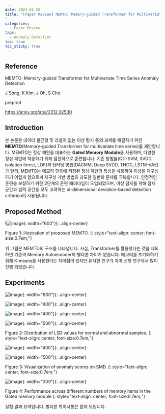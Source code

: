 ```yaml
---
date: 2024-01-25
title: "[Paper Review] MEMTO: Memory-guided Transformer for Multivariate Time Series Anomaly Detection
"
categories: 
  - Paper Review
tags: 
  - Anomaly Detection
toc: true  
toc_sticky: true 
---
```


## Reference

MEMTO: Memory-guided Transformer for Multivariate Time Series Anomaly Detection

J Song, K Kim, J Oh, S Cho

preprint

https://arxiv.org/abs/2312.02530

## Introduction

본 논문은 데이터 불균형 및 라벨이 없는 이상 탐지 등의 과제를 해결하기 위한 **MEMTO**(Memory-guided Transformer for multivariate time series)를 제안합니다. MEMTO는 정상 패턴을 대표하는 **Gated Memory Module**을 사용하며, 다양한 정상 패턴에 적응하기 위해 점진적으로 훈련됩니다. 기존 방법들(OC-SVM, SVDD, isolation forest, LOF)과 딥러닝 방법(DAGMM, Deep SVDD, THOC, LSTM-VAE)과 달리, MEMTO는 메모리 항목에 저장된 정상 패턴의 특성을 사용하여 이상을 재구성하기 어렵게 함으로써 재구성 기반 방법의 과도한 일반화 문제를 극복합니다. 안정적인 훈련을 보장하기 위한 2단계의 훈련 패러다임이 도입되었으며, 이상 탐지를 위해 잠재 공간과 입력 공간을 모두 고려하는 bi-dimensional deviation-based detection criterion이 사용됩니다. 


## Proposed Method

!![image](https://github.com/yunkio/SSL_Tutorial/assets/35906602/9b689061-e1ab-4466-8411-8e7b3eaaa2bb){: width="600"}{: .align-center} 

Figure 1: Illustration of proposed MEMTO.
{: style="text-align: center; font-size:0.7em;"}

위 그림은 MEMTO의 구조를 나타냅니다. 사실, Transformer를 활용했다는 것을 제외하면 기존의 Memory Autoencoder와 별다른 차이가 없습니다. 메모리를 초기화하기 위해 K-means를 사용한다는 차이점이 있지만 유사한 연구가 이미 선행 연구에서 많이 진행 되었습니다.

## Experiments 
![image](https://github.com/yunkio/SSL_Tutorial/assets/35906602/64b0a949-d6b0-487c-ac21-b8b73ccaaf89){: width="600"}{: .align-center} 

![image](https://github.com/yunkio/SSL_Tutorial/assets/35906602/693b6916-650e-43fc-9b7d-c5549c0cdb76){: width="400"}{: .align-center} 

![image](https://github.com/yunkio/SSL_Tutorial/assets/35906602/9ef56c5a-5c5e-4e8d-a8c7-d07ed83de1f6){: width="400"}{: .align-center} 

![image](https://github.com/yunkio/SSL_Tutorial/assets/35906602/68ee2f7e-0dd7-44c3-a479-7ad56dc0fe10){: width="500"}{: .align-center} 

Figure 2: Distribution of LSD values for normal and abnormal samples.
{: style="text-align: center; font-size:0.7em;"}

![image](https://github.com/yunkio/SSL_Tutorial/assets/35906602/0448d759-38ec-47b9-be00-56407055f570){: width="400"}{: .align-center} 

![image](https://github.com/yunkio/SSL_Tutorial/assets/35906602/fa43f4d8-640d-42a5-a4e1-5c2decbdd629){: width="500"}{: .align-center} 

Figure 3: Visualization of anomaly scores on SMD.
{: style="text-align: center; font-size:0.7em;"}

![image](https://github.com/yunkio/SSL_Tutorial/assets/35906602/dcf2cb1d-d1f1-42f1-a6d6-1a1eb6247fb9){: width="300"}{: .align-center} 

Figure 4: Performance across different numbers of memory items in the Gated memory module 
{: style="text-align: center; font-size:0.7em;"}

실험 결과 요약입니다. 별다른 특이사항은 없어 보입니다.